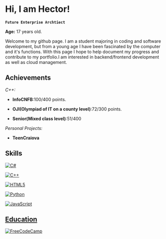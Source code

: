 # Hi, I am Hector!
**`Future Enterprise Archtiect`**

**Age:** 17 years old.

Welcome to my github page. I am a student majoring in coding and software development, but from a young age I have been fascinated by the computer and it's functions. With this page I hope to help document my progress and contribute to my portfolio.I am interested in backend/frontend development as well as cloud management.

## Achievements

*C++:*
- **InfoCNFB**:100/400 points.

- **OJI(Olympiad of IT on a county level)**:72/300 points.

- **Senior(Mixed class level)**:51/400

*Personal Projects:*
- **TeenCraiova**



## Skills

<a href="https://github.com/stectorius/csharp">![C#](https://img.shields.io/badge/c%23-%23239120.svg?style=for-the-badge&logo=csharp&logoColor=white)</a>

<a href="https://github.com/stectorius/cpp">![C++](https://img.shields.io/badge/c++-%2300599C.svg?style=for-the-badge&logo=c%2B%2B&logoColor=white)

<a href="https://github.com/stectorius/html">![HTML5](https://img.shields.io/badge/html5-%23E34F26.svg?style=for-the-badge&logo=html5&logoColor=white)

<a href="https://github.com/stectorius/python">![Python](https://img.shields.io/badge/python-3670A0?style=for-the-badge&logo=python&logoColor=ffdd54)

<a href="https://github.com/stectorius/javascript">![JavaScript](https://img.shields.io/badge/logo-javascript-blue?logo=javascript)

## Education

![FreeCodeCamp](https://img.shields.io/badge/Freecodecamp-%23123.svg?&style=for-the-badge&logo=freecodecamp&logoColor=green)

